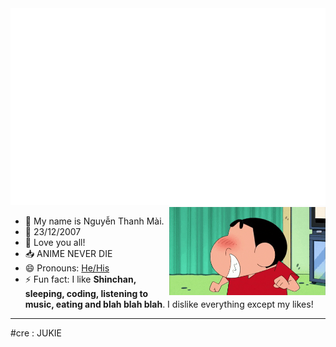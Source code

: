<!-- trungquandev -->
<a href="#" target="_blank">
  <img src="D-Jukie.svg" width="1200" alt="Click to see the source" />
</a>


<img align="right" width=250px alt="shinchan" src="shinchan.gif" />

-   🔭 My name is Nguyễn Thanh Mài.
-   🌱 23/12/2007
-   💬 Love you all!
-   📥 ANIME NEVER DIE
-   😄 Pronouns: [He/His](https://pronoun.is/she)
-   ⚡ Fun fact: I like **Shinchan, sleeping, coding, listening to music, eating and blah blah blah**. I dislike everything except my likes!

<hr>


#cre : JUKIE 
